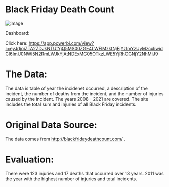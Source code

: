 # Black Friday Death Count


![image](https://user-images.githubusercontent.com/23224784/229323370-541df9f8-4b25-48a0-bfdc-f54fe8d627d2.png)



Dashboard:

Click here: https://app.powerbi.com/view?r=eyJrIjoiZTA2ZDJkNTUtYjQ5MS00ZGE4LWFlMzktNjFjYzlmYzUyMzcxIiwidCI6ImU0NWI5N2RmLWJkYjAtNDExMC05OTkzLWE5YjRhOGNjY2NhMiJ9


# The Data: 

The data is table of year the incidenet occurred, a description of the incident, the number of deaths from the incident, and the number of injuries caused by the incident. The years 2008 - 2021 are covered. The site includes the total sum and injuries of all Black Friday incidents. 


# Original Data Source: 

The data comes from http://blackfridaydeathcount.com/ . 

# Evaluation: 

There were 123 injuries and 17 deaths that occurred over 13 years. 2011 was the year with the highest number of injuries and total incidents. 
